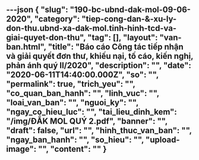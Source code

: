 ---json
{
    "slug": "190-bc-ubnd-dak-mol-09-06-2020",
    "category": "tiep-cong-dan-&-xu-ly-don-thu.ubnd-xa-dak-mol.tinh-hinh-tcd-va-giai-quyet-don-thu",
    "tag": [],
    "layout": "van-ban.html",
    "title": "Báo cáo Công tác tiếp nhận và giải quyết đơn thư, khiếu nại, tố cáo, kiến nghị, phản ánh quý II/2020",
    "description": "",
    "date": "2020-06-11T14:40:00.000Z",
    "so": "",
    "permalink": true,
    "trich_yeu": "",
    "co_quan_ban_hanh": "",
    "linh_vuc": "",
    "loai_van_ban": "",
    "nguoi_ky": "",
    "ngay_co_hieu_luc": "",
    "tai_lieu_dinh_kem": "/img/ĐẮK MOL QUÝ 2.pdf",
    "banner": "",
    "draft": false,
    "url": "",
    "hinh_thuc_van_ban": "",
    "ngay_ban_hanh": "",
    "so_hieu": "",
    "upload-image": "",
    "__content__": ""
}
---
